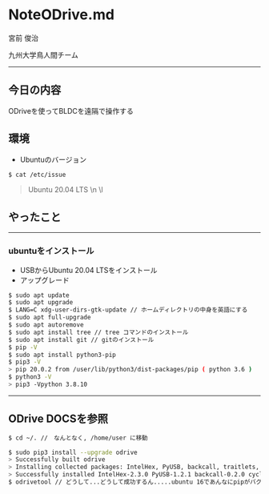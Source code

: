 # NoteODrive.md

宮前 俊治 

九州大学鳥人間チーム

---

## 今日の内容

ODriveを使ってBLDCを遠隔で操作する

## 環境

* Ubuntuのバージョン
```bash
$ cat /etc/issue
```
> Ubuntu 20.04 LTS \n \l









## やったこと

---

### ubuntuをインストール

* USBからUbuntu 20.04 LTSをインストール
* アップグレード

```bash
$ sudo apt update
$ sudo apt upgrade
$ LANG=C xdg-user-dirs-gtk-update // ホームディレクトリの中身を英語にする
$ sudo apt full-upgrade
$ sudo apt autoremove
$ sudo apt install tree // tree コマンドのインストール
$ sudo apt install git // gitのインストール 
$ pip -V
$ sudo apt install python3-pip
$ pip3 -V
> pip 20.0.2 from /user/lib/python3/dist-packages/pip ( python 3.6 )	
$ python3 -V
> pip3 -Vpython 3.8.10
```
---

## ODrive DOCSを参照

```bash
$ cd ~/. //　なんとなく, /home/user に移動

$ sudo pip3 install --upgrade odrive
> Successfully built odrive  
> Installing collected packages: IntelHex, PyUSB, backcall, traitlets, matplotlib-inline, pygments, parso, jedi, > decorator, pickleshare, wcwidth, prompt-toolkit, ipython, numpy, cycler, pyparsing, kiwisolver, matplotlib, odrive  
> Successfully installed IntelHex-2.3.0 PyUSB-1.2.1 backcall-0.2.0 cycler-0.10.0 decorator-5.0.9 ipython-7.27.0 jedi-0.18.0 kiwisolver-1.3.2 matplotlib-3.4.3 matplotlib-inline-0.1.2 numpy-1.21.2 odrive-0.5.2.post0 parso-0.8.2 pickleshare-0.7.5 prompt-toolkit-3.0.20 pygments-2.10.0 pyparsing-2.4.7 traitlets-5.1.0 wcwidth-0.2.5  
$ odrivetool // どうして...どうして成功するん.....ubuntu 16であんなにpipがバグ起こしてたのに......
```
